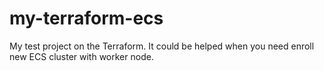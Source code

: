 # my-terraform-ecs
My test project on the Terraform. It could be helped when you need enroll new ECS cluster with worker node.
